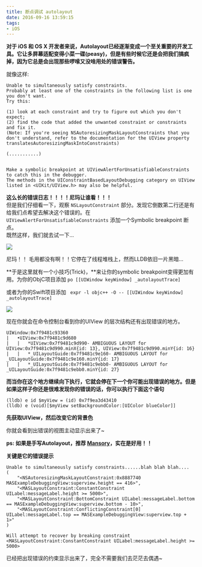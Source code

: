 ```yaml
---
title: 断点调试 autolayout
date: 2016-09-16 13:59:15
tags:
- iOS
---
```



**对于 iOS 和 OS X 开发者来说，Autolayout已经逐渐变成一个至关重要的开发工具。它让多屏幕适配变得小菜一碟(peasy)，但是有些时候它还是会把我们搞疯掉，因为它总是会出现那些啰嗦又没啥用处的错误警告。**

就像这样:

```objc
Unable to simultaneously satisfy constraints.
Probably at least one of the constraints in the following list is one you don't want.
Try this:

(1) look at each constraint and try to figure out which you don't expect;
(2) find the code that added the unwanted constraint or constraints and fix it.
(Note: If you're seeing NSAutoresizingMaskLayoutConstraints that you don't understand, refer to the documentation for the UIView property translatesAutoresizingMaskIntoConstraints)

(...........)


Make a symbolic breakpoint at UIViewAlertForUnsatisfiableConstraints to catch this in the debugger.
The methods in the UIConstraintBasedLayoutDebugging category on UIView listed in <UIKit/UIView.h> may also be helpful.
```

**这么长的错误日志！！！！尼玛让谁看！！！**  
但是我们仔细看一下，观察 ```NSLayoutConstraint``` 部分。发现它倒数第二行还是有给我们点希望去解决这个错误的。在 ``` UIViewAlertForUnsatisfiableConstraints``` 添加一个Symbolic breakpoint 断点。  
既然这样，我们就去试一下...  

![](http://upload-images.jianshu.io/upload_images/56030-030886b7b8cca75d.png?imageMogr2/auto-orient/strip%7CimageView2/2/w/1240) 

尼玛！！ 毛用都没有啊！！它停在了线程堆栈上，然而LLDB依旧一片黑暗...  

**于是这里就有一个小技巧(Trick)，**来让你的symbolic breakpoint变得更加有用。为你的ObjC项目添加 ```po [[UIWindow keyWindow] _autolayoutTrace]``` 
   
或者为你的Swift项目添加 ``` expr -l objc++ -O -- [[UIWindow keyWindow] _autolayoutTrace]```   

![](http://upload-images.jianshu.io/upload_images/56030-b6505c77c0923c08.png?imageMogr2/auto-orient/strip%7CimageView2/2/w/1240)

现在你就会在命令控制台看到你的UIView 的层次结构还有出现错误的地方。
  
```objc
UIWindow:0x7f9481c93360
|   •UIView:0x7f9481c9d680
|   |   *UIView:0x7f9481c9d990- AMBIGUOUS LAYOUT for UIView:0x7f9481c9d990.minX{id: 13}, UIView:0x7f9481c9d990.minY{id: 16}
|   |   *_UILayoutGuide:0x7f9481c9e160- AMBIGUOUS LAYOUT for _UILayoutGuide:0x7f9481c9e160.minY{id: 17}
|   |   *_UILayoutGuide:0x7f9481c9ebb0- AMBIGUOUS LAYOUT for _UILayoutGuide:0x7f9481c9ebb0.minY{id: 27}

```

**而当你在这个地方继续向下执行，它就会停在下一个你可能出现错误的地方。但是如果这样子你还是很难发现你的错误的话，你可以执行下面这个语句**

```objc
(lldb) e id $myView = (id) 0x7f9ea3d43410
(lldb) e (void)[$myView setBackgroundColor:[UIColor blueColor]]
```  

**先获取UIView，然后改变它的背景色**

你就会看到出错误的视图主动显示出来了~

**ps: 如果是手写Autolayout，推荐 [Mansory](https://github.com/SnapKit/Masonry)，实在是好用！！**

**关键是它的错误提示**  

```objc
Unable to simultaneously satisfy constraints......blah blah blah....
(
    "<NSAutoresizingMaskLayoutConstraint:0x8887740 MASExampleDebuggingView:superview.height == 416>",
    "<MASLayoutConstraint:ConstantConstraint UILabel:messageLabel.height >= 5000>",
    "<MASLayoutConstraint:BottomConstraint UILabel:messageLabel.bottom == MASExampleDebuggingView:superview.bottom - 10>",
    "<MASLayoutConstraint:ConflictingConstraint[0] UILabel:messageLabel.top == MASExampleDebuggingView:superview.top + 1>"
)

Will attempt to recover by breaking constraint
<MASLayoutConstraint:ConstantConstraint UILabel:messageLabel.height >= 5000>
```

已经把出现错误的约束显示出来了，完全不需要我们去茫茫去偶遇~




